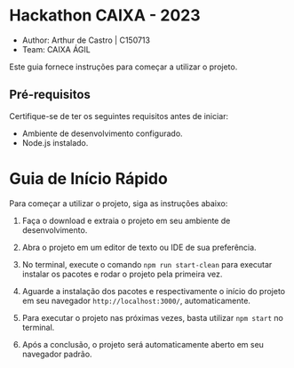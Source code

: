 # Hackathon CAIXA - 2023

- Author: Arthur de Castro | C150713
- Team: CAIXA ÁGIL

Este guia fornece instruções para começar a utilizar o projeto.

## Pré-requisitos

Certifique-se de ter os seguintes requisitos antes de iniciar:

- Ambiente de desenvolvimento configurado.
- Node.js instalado.

# Guia de Início Rápido

Para começar a utilizar o projeto, siga as instruções abaixo:

1. Faça o download e extraia o projeto em seu ambiente de desenvolvimento.

2. Abra o projeto em um editor de texto ou IDE de sua preferência.

3. No terminal, execute o comando `npm run start-clean` para executar instalar os pacotes e rodar o projeto pela primeira vez.

4. Aguarde a instalação dos pacotes e respectivamente o início do projeto em seu navegador `http://localhost:3000/`, automaticamente.

5. Para executar o projeto nas próximas vezes, basta utilizar `npm start` no terminal.

6. Após a conclusão, o projeto será automaticamente aberto em seu navegador padrão.



